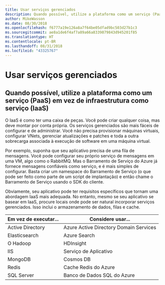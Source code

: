 ```yaml
---
title: Usar serviços gerenciados
description: Quando possível, utilize a plataforma como um serviço (PaaS) em vez da infraestrutura como um serviço (IaaS)
author: MikeWasson
ms.date: 08/30/2018
ms.openlocfilehash: f6777a19e126a8a7f64be05dfad9bc503d27b1c3
ms.sourcegitcommit: ae8a1de6f4af7a89a66a8339879843d945201f85
ms.translationtype: HT
ms.contentlocale: pt-BR
ms.lasthandoff: 08/31/2018
ms.locfileid: "43325767"
---
```

# <a name="use-managed-services"></a>Usar serviços gerenciados

## <a name="when-possible-use-platform-as-a-service-paas-rather-than-infrastructure-as-a-service-iaas"></a>Quando possível, utilize a plataforma como um serviço (PaaS) em vez de infraestrutura como serviço (IaaS)

O IaaS é como ter uma caixa de peças. Você pode criar qualquer coisa, mas deve montar por conta própria. Os serviços gerenciados são mais fáceis de configurar e de administrar. Você não precisa provisionar máquinas virtuais, configurar VNets, gerenciar atualizações e patches e toda a outra sobrecarga associada à execução de software em uma máquina virtual.

Por exemplo, suponha que seu aplicativo precisa de uma fila de mensagens. Você pode configurar seu próprio serviço de mensagens em uma VM, algo como o RabbitMQ. Mas o Barramento de Serviço do Azure já fornece mensagens confiáveis como serviço, e é mais simples de configurar. Basta criar um namespace do Barramento de Serviço (o que pode ser feito como parte de um script de implantação) e então chame o Barramento de Serviço usando o SDK do cliente. 

Obviamente, seu aplicativo pode ter requisitos específicos que tornam uma abordagem IaaS mais adequada. No entanto, mesmo se seu aplicativo se basear em IaaS, procure locais onde pode ser natural incorporar serviços gerenciados. Isso inclui o armazenamento de dados, filas e cache.

| Em vez de executar... | Considere usar... |
|-----------------------|-------------|
| Active Directory | Azure Active Directory Domain Services |
| Elasticsearch | Azure Search |
| O Hadoop | HDInsight |
| IIS | Serviço de Aplicativo |
| MongoDB | Cosmos DB |
| Redis | Cache Redis do Azure |
| SQL Server | Banco de Dados SQL do Azure |


